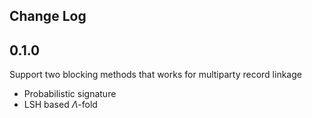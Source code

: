 ## Change Log

## 0.1.0

Support two blocking methods that works for multiparty record linkage

* Probabilistic signature
* LSH based $\Lambda$-fold